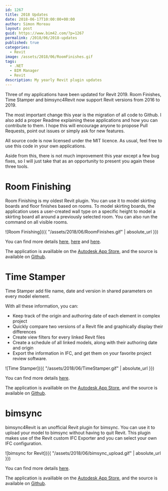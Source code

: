 ```yaml
---
id: 1267
title: 2018 Updates
date: 2018-06-17T10:00:00+00:00
author: Simon Moreau
layout: post
guid: https://www.bim42.com/?p=1267
permalink: /2018/06/2018-updates
published: true
categories:
  - Revit
image: /assets/2018/06/RoomFinishes.gif
tags:
  - .NET
  - BIM Manager
  - Revit
description: My yearly Revit plugin updates
---
```


Three of my applications have been updated for Revit 2019. Room Finishes, Time Stamper and bimsync4Revit now support Revit versions from 2016 to 2019.

The most important change this year is the migration of all code to Github. I also add a proper Readme explaining these applications and how you can contribute to them. I hope this will encourage anyone to propose Pull Requests, point out issues or simply ask for new features.

All source code is now licensed under the MIT licence. As usual, feel free to use this code in your own applications.

Aside from this, there is not much improvement this year except a few bug fixes, so I will just take that as an opportunity to present you again these three tools.

# Room Finishing

Room Finishing is my oldest Revit plugin. You can use it to model skirting boards and floor finishes based on rooms.
To model skirting boards, the application uses a user-created wall type on a specific height to model a skirting board all around a previously selected room. You can also run the command on all visible rooms.

![Room Finishing]({{ "/assets/2018/06/RoomFinishes.gif" | absolute_url }})

You can find more details [here](https://www.bim42.com/2016/07/room-finishes-update-2/), [here](https://www.bim42.com/2014/08/room-finishes-update/) and [here](https://www.bim42.com/2014/02/modellingskirtingboards/).

The application is availlable on the [Autodesk App Store](https://apps.autodesk.com/RVT/en/Detail/Index?id=5641957956279354474&appLang=en&os=Win32_64), and the source is available on [Github](https://github.com/simonmoreau/RoomFinishes).

# Time Stamper

Time Stamper add file name, date and version in shared parameters on every model element.

With all these information, you can:

* Keep track of the origin and authoring date of each element in complex project
* Quickly compare two versions of a Revit file and graphically display their differences
* Create view filters for every linked Revit files
* Create a schedule of all linked models, along with their authoring date and origin
* Export the information in IFC, and get them on your favorite project review software.

![Time Stamper]({{ "/assets/2018/06/TimeStamper.gif" | absolute_url }})

You can find more details [here](https://www.bim42.com/2015/08/time-stamper-the-add-in/).

The application is availlable on the [Autodesk App Store](https://apps.autodesk.com/RVT/en/Detail/Index?id=232313135819866372&appLang=en&os=Win64), and the source is available on [Github](https://github.com/simonmoreau/timestamp).

# bimsync

bimsync4Revit is an unofficial Revit plugin for bimsync. You can use it to upload your model to bimsync without having to quit Revit. This plugin makes use of the Revit custom IFC Exporter and you can select your own IFC configuration.

![bimsync for Revit]({{ "/assets/2018/06/bimsync_upload.gif" | absolute_url }})

You can find more details [here](https://bim42.com/2017/09/revit-and-bimsync-just-got-a-room-together/).

The application is availlable on the [Autodesk App Store](https://apps.autodesk.com/RVT/en/Detail/Index?id=3115102317642496559&appLang=en&os=Win64), and the source is available on [Github](https://github.com/simonmoreau/bimsync4Revit).
